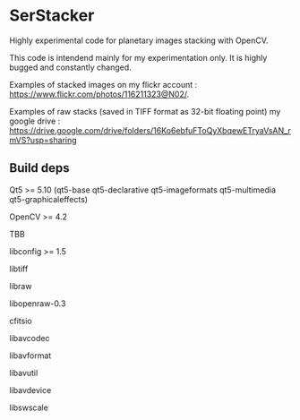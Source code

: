 # SerStacker
Highly experimental code for planetary images stacking with OpenCV.

This code is intendend mainly for my experimentation only.
It is highly bugged and constantly changed. 

Examples of stacked images on my flickr account : 
  https://www.flickr.com/photos/116211323@N02/.

Examples of raw stacks (saved in TIFF format as 32-bit floating point) my google drive : 
  https://drive.google.com/drive/folders/16Ko6ebfuFToQyXbqewETryaVsAN_rmVS?usp=sharing



## Build deps

Qt5 >= 5.10  (qt5-base qt5-declarative qt5-imageformats qt5-multimedia qt5-graphicaleffects)

OpenCV >= 4.2

TBB

libconfig >= 1.5

libtiff

libraw

libopenraw-0.3

cfitsio

libavcodec

libavformat

libavutil

libavdevice

libswscale








